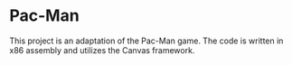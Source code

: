 # Pac-Man 

This project is an adaptation of the Pac-Man game. The code is written in x86 assembly and utilizes the Canvas framework.
